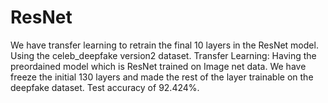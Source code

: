 # ResNet
We have transfer learning to retrain the final 10 layers in the ResNet model.
Using the celeb_deepfake version2 dataset.
Transfer Learning: Having the preordained model which is ResNet trained on Image net data. 
We have freeze the initial 130 layers and made the rest of the layer trainable on the deepfake dataset.
Test accuracy of 92.424%. 
